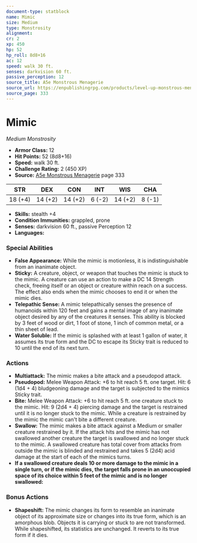 ```yaml
---
document-type: statblock
name: Mimic
size: Medium
type: Monstrosity
alignment: 
cr: 2
xp: 450
hp: 52
hp_roll: 8d8+16
ac: 12
speed: walk 30 ft.
senses: darkvision 60 ft. 
passive_perception: 12
source_title: A5e Monstrous Menagerie
source_url: https://enpublishingrpg.com/products/level-up-monstrous-menagerie-a5e
source_page: 333
---
```


# Mimic

*Medium* *Monstrosity*

- **Armor Class:** 12
- **Hit Points:** 52 (8d8+16)
- **Speed:** walk 30 ft.
- **Challenge Rating:** 2 (450 XP)
- **Source:** [A5e Monstrous Menagerie](https://enpublishingrpg.com/products/level-up-monstrous-menagerie-a5e) page 333

| STR | DEX | CON | INT | WIS | CHA |
| --- | --- | --- | --- | --- | --- |
| 18 (+4) | 14 (+2) | 14 (+2) | 6 (-2) | 14 (+2) | 8 (-1) |

- **Skills:** stealth +4
- **Condition Immunities:** grappled, prone
- **Senses:** darkvision 60 ft., passive Perception 12
- **Languages:** 

### Special Abilities

- **False Appearance:** While the mimic is motionless, it is indistinguishable from an inanimate object.
- **Sticky:** A creature, object, or weapon that touches the mimic is stuck to the mimic. A creature can use an action to make a DC 14 Strength check, freeing itself or an object or creature within reach on a success. The effect also ends when the mimic chooses to end it or when the mimic dies.
- **Telepathic Sense:** A mimic telepathically senses the presence of humanoids within 120 feet and gains a mental image of any inanimate object desired by any of the creatures it senses. This ability is blocked by 3 feet of wood or dirt, 1 foot of stone, 1 inch of common metal, or a thin sheet of lead.
- **Water Soluble:** If the mimic is splashed with at least 1 gallon of water, it assumes its true form and the DC to escape its Sticky trait is reduced to 10 until the end of its next turn.

### Actions

- **Multiattack:** The mimic makes a bite attack and a pseudopod attack.
- **Pseudopod:** Melee Weapon Attack: +6 to hit  reach 5 ft.  one target. Hit: 6 (1d4 + 4) bludgeoning damage  and the target is subjected to the mimics Sticky trait.
- **Bite:** Melee Weapon Attack: +6 to hit  reach 5 ft.  one creature stuck to the mimic. Hit: 9 (2d4 + 4) piercing damage  and the target is restrained until it is no longer stuck to the mimic. While a creature is restrained by the mimic  the mimic can't bite a different creature.
- **Swallow:** The mimic makes a bite attack against a Medium or smaller creature restrained by it. If the attack hits and the mimic has not swallowed another creature  the target is swallowed and no longer stuck to the mimic. A swallowed creature has total cover from attacks from outside the mimic  is blinded and restrained  and takes 5 (2d4) acid damage at the start of each of the mimics turns.
- **If a swallowed creature deals 10 or more damage to the mimic in a single turn, or if the mimic dies, the target falls prone in an unoccupied space of its choice within 5 feet of the mimic and is no longer swallowed:** 

### Bonus Actions

- **Shapeshift:** The mimic changes its form to resemble an inanimate object of its approximate size or changes into its true form, which is an amorphous blob. Objects it is carrying or stuck to are not transformed. While shapeshifted, its statistics are unchanged. It reverts to its true form if it dies.
